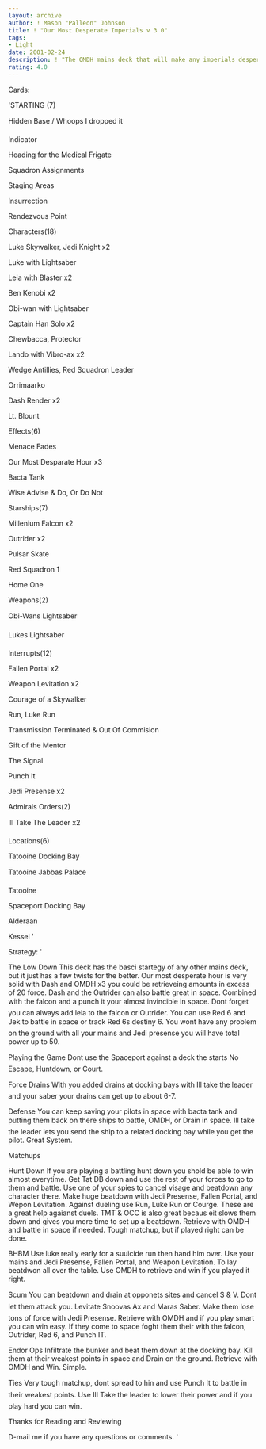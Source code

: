 ```yaml
---
layout: archive
author: ! Mason "Palleon" Johnson
title: ! "Our Most Desperate Imperials v 3 0"
tags:
- Light
date: 2001-02-24
description: ! "The OMDH mains deck that will make any imperials desperate."
rating: 4.0
---
```

Cards: 

'STARTING (7) 

Hidden Base / Whoops I dropped it 

Indicator 

Heading for the Medical Frigate 

Squadron Assignments 

Staging Areas 

Insurrection 

Rendezvous Point 


Characters(18) 

Luke Skywalker, Jedi Knight x2 

Luke with Lightsaber 

Leia with Blaster x2 

Ben Kenobi x2

Obi-wan with Lightsaber  

Captain Han Solo x2 

Chewbacca, Protector 

Lando with Vibro-ax x2 

Wedge Antillies, Red Squadron Leader 

Orrimaarko 

Dash Render x2 

Lt. Blount 


Effects(6) 

Menace Fades 

Our Most Desparate Hour x3 

Bacta Tank 

Wise Advise & Do, Or Do Not 


Starships(7) 

Millenium Falcon x2 

Outrider x2 

Pulsar Skate 

Red Squadron 1 

Home One 


Weapons(2) 

Obi-Wans Lightsaber 

Lukes Lightsaber 


Interrupts(12) 

Fallen Portal x2 

Weapon Levitation x2 

Courage of a Skywalker 

Run, Luke Run 

Transmission Terminated & Out Of Commision 

Gift of the Mentor 

The Signal 

Punch It 

Jedi Presense x2 


Admirals Orders(2) 

Ill Take The Leader x2 


Locations(6) 

Tatooine Docking Bay 

Tatooine Jabbas Palace 

Tatooine 

Spaceport Docking Bay 

Alderaan 

Kessel  '

Strategy: '

 The Low Down This deck has the basci startegy of any other mains deck, but it just has a few twists for the better. Our most desperate hour is very solid with Dash and OMDH x3 you could be retrieveing amounts in excess of 20 force. Dash and the Outrider can also battle great in space. Combined with the falcon and a punch it your almost invincible in space. Dont forget you can always add leia to the falcon or Outrider. You can use Red 6 and Jek to battle in space or track Red 6s destiny 6. You wont have any problem on the ground with all your mains and Jedi presense you will have total power up to 50. 


Playing the Game Dont use the Spaceport against a deck the starts No Escape, Huntdown, or Court. 


Force Drains With you added drains at docking bays with Ill take the leader and your saber your drains can get up to about 6-7. 


Defense You can keep saving your pilots in space with bacta tank and putting them back on there ships to battle, OMDH, or Drain in space. Ill take the leader lets you send the ship to a related docking bay while you get the pilot. Great System. 


Matchups 


Hunt Down If you are playing a battling hunt down you shold be able to win almost everytime. Get Tat DB down and use the rest of your forces to go to them and battle. Use one of your spies to cancel visage and beatdown any character there. Make huge beatdown with Jedi Presense, Fallen Portal, and Wepon Levitation. Against dueling use Run, Luke Run or Courge. These are a great help agaianst duels. TMT & OCC is also great becaus eit slows them down and gives you more time to set up a beatdown. Retrieve with OMDH and battle in space if needed. Tough matchup, but if played right can be done. 


BHBM Use luke really early for a suuicide run then hand him over. Use your mains and Jedi Presense, Fallen Portal, and Weapon Levitation. To lay beatdwon all over the table. Use OMDH to retrieve and win if you played it right. 


Scum You can beatdown and drain at opponets sites and cancel S & V. Dont let them attack you. Levitate Snoovas Ax and Maras Saber. Make them lose tons of force with Jedi Presense. Retrieve with OMDH and if you play smart you can win easy. If they come to space foght them their with the falcon, Outrider, Red 6, and Punch IT. 


Endor Ops Infiltrate the bunker and beat them down at the docking bay. Kill them at their weakest points in space and Drain on the ground. Retrieve with OMDH and Win. Simple. 


Ties Very tough matchup, dont spread to hin and use Punch It to battle in their weakest points. Use Ill Take the leader to lower their power and if you play hard you can win. 


Thanks for Reading and Reviewing 


D-mail me if you have any questions or comments.   '